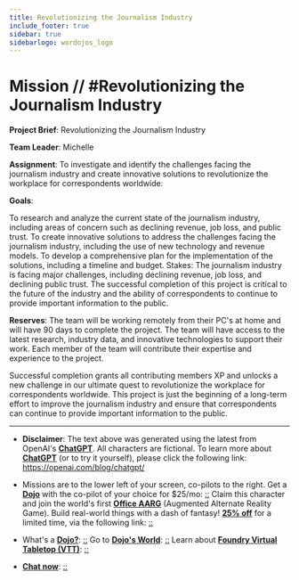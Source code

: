 ```yaml
---
title: Revolutionizing the Journalism Industry
include_footer: true
sidebar: true
sidebarlogo: wordojos_logo
---
```

# Mission // #Revolutionizing the Journalism Industry

**Project Brief**: Revolutionizing the Journalism Industry

**Team Leader**: Michelle

**Assignment**:
To investigate and identify the challenges facing the journalism industry and create innovative solutions to revolutionize the workplace for correspondents worldwide.

**Goals**:

To research and analyze the current state of the journalism industry, including areas of concern such as declining revenue, job loss, and public trust.
To create innovative solutions to address the challenges facing the journalism industry, including the use of new technology and revenue models.
To develop a comprehensive plan for the implementation of the solutions, including a timeline and budget.
Stakes:
The journalism industry is facing major challenges, including declining revenue, job loss, and declining public trust. The successful completion of this project is critical to the future of the industry and the ability of correspondents to continue to provide important information to the public.

**Reserves**:
The team will be working remotely from their PC's at home and will have 90 days to complete the project. The team will have access to the latest research, industry data, and innovative technologies to support their work. Each member of the team will contribute their expertise and experience to the project.

Successful completion grants all contributing members XP and unlocks a new challenge in our ultimate quest to revolutionize the workplace for correspondents worldwide. This project is just the beginning of a long-term effort to improve the journalism industry and ensure that correspondents can continue to provide important information to the public.

---

* **Disclaimer**: The text above was generated using the latest from OpenAI's [**ChatGPT**](https://openai.com/blog/chatgpt/).  All characters are fictional.  To learn more about [**ChatGPT**](https://openai.com/blog/chatgpt/) (or to try it yourself), please click the following link: https://openai.com/blog/chatgpt/

* Missions are to the lower left of your screen, co-pilots to the right. Get a [**Dojo**](https://workmates.live/marketplace) with the co-pilot of your choice for $25/mo: [::](https://workmates.live/marketplace)  Claim this character and join the world's first [**Office AARG**](https://dojos.world) (Augmented Alternate Reality Game). Build real-world things with a dash of fantasy! [**25% off**](https://blog.workmates.live/deal-on-a-dojo) for a limited time, via the following link: [::](https://blog.workmates.live/deal-on-a-dojo) 

* What's a [**Dojo?**](https://workdojos.com): [::](https://workdojos.com)  Go to [**Dojo's World**](https://dojos.world): [::](https://dojos.world)  Learn about [**Foundry Virtual Tabletop (VTT)**](https://foundryvtt.com): [::](https://foundryvtt.com/)

* [**Chat now**](https://chat.workmates.live/channel/support): [::](https://chat.workmates.live/channel/support)
